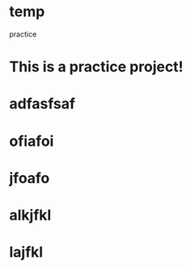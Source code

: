 # temp
practice

# This is a practice project!

# adfasfsaf

# ofiafoi

# jfoafo

# alkjfkl

# lajfkl